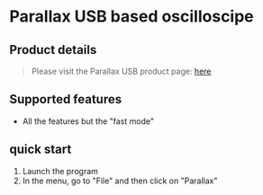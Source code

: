 # Parallax USB based oscilloscipe #

## Product details ##
> Please visit the Parallax USB product page: [here](http://www.parallax.com/Store/Microcontrollers/BASICStampProgrammingKits/tabid/136/ProductID/46/List/1/Default.aspx?SortField=ProductName,ProductName)

## Supported features ##

  * All the features but the "fast mode"

## quick start ##

  1. Launch the program
  1. In the menu, go to "File" and then click on "Parallax"